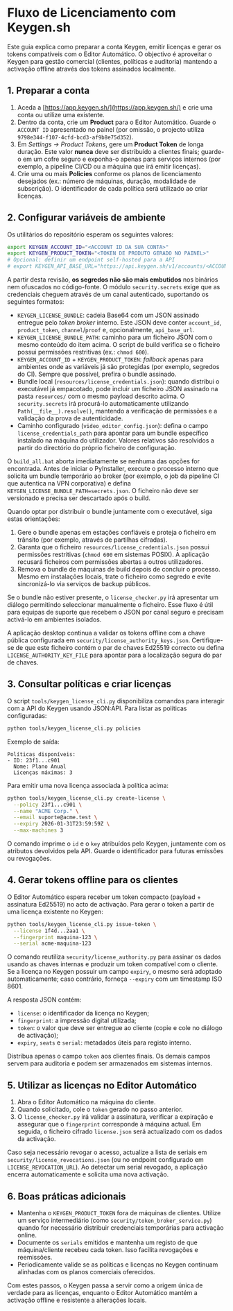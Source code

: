 # Fluxo de Licenciamento com Keygen.sh

Este guia explica como preparar a conta Keygen, emitir licenças e gerar os tokens
compatíveis com o Editor Automático. O objectivo é aproveitar o Keygen para
gestão comercial (clientes, políticas e auditoria) mantendo a activação offline
através dos tokens assinados localmente.

## 1. Preparar a conta

1. Aceda a [https://app.keygen.sh/](https://app.keygen.sh/) e crie uma conta ou
   utilize uma existente.
2. Dentro da conta, crie um **Product** para o Editor Automático. Guarde o
   `ACCOUNT ID` apresentado no painel (por omissão, o projecto utiliza
   `9798e344-f107-4cfd-bcd3-af9b8e75d352`).
3. Em *Settings → Product Tokens*, gere um **Product Token** de longa duração.
   Este valor **nunca** deve ser distribuído a clientes finais; guarde-o em um
   cofre seguro e exponha-o apenas para serviços internos (por exemplo, a
   pipeline CI/CD ou a máquina que irá emitir licenças).
4. Crie uma ou mais **Policies** conforme os planos de licenciamento desejados
   (ex.: número de máquinas, duração, modalidade de subscrição). O identificador
   de cada política será utilizado ao criar licenças.

## 2. Configurar variáveis de ambiente

Os utilitários do repositório esperam os seguintes valores:

```bash
export KEYGEN_ACCOUNT_ID="<ACCOUNT ID DA SUA CONTA>"
export KEYGEN_PRODUCT_TOKEN="<TOKEN DE PRODUTO GERADO NO PAINEL>"
# Opcional: definir um endpoint self-hosted para a API
# export KEYGEN_API_BASE_URL="https://api.keygen.sh/v1/accounts/<ACCOUNT ID>"
```

A partir desta revisão, **os segredos não são mais embutidos** nos binários nem
ofuscados no código-fonte. O módulo `security.secrets` exige que as credenciais
cheguem através de um canal autenticado, suportando os seguintes formatos:

- `KEYGEN_LICENSE_BUNDLE`: cadeia Base64 com um JSON assinado entregue pelo
  *token broker* interno. Este JSON deve conter `account_id`, `product_token`,
  `channel`/`proof` e, opcionalmente, `api_base_url`.
- `KEYGEN_LICENSE_BUNDLE_PATH`: caminho para um ficheiro JSON com o mesmo
  conteúdo do item acima. O script de build verifica se o ficheiro possui
  permissões restritivas (ex.: `chmod 600`).
- `KEYGEN_ACCOUNT_ID` + `KEYGEN_PRODUCT_TOKEN`: *fallback* apenas para ambientes
  onde as variáveis já são protegidas (por exemplo, segredos do CI). Sempre que
  possível, prefira o bundle assinado.
- Bundle local (`resources/license_credentials.json`): quando distribui o
  executável já empacotado, pode incluir um ficheiro JSON assinado na pasta
  `resources/` com o mesmo payload descrito acima. O `security.secrets` irá
  procurá-lo automaticamente utilizando `Path(__file__).resolve()`, mantendo a
  verificação de permissões e a validação da prova de autenticidade.
- Caminho configurado (`video_editor_config.json`): defina o campo
  `license_credentials_path` para apontar para um bundle específico instalado na
  máquina do utilizador. Valores relativos são resolvidos a partir do directório
  do próprio ficheiro de configuração.

O `build_all.bat` aborta imediatamente se nenhuma das opções for encontrada.
Antes de iniciar o PyInstaller, execute o processo interno que solicita um
bundle temporário ao broker (por exemplo, o job da pipeline CI que autentica na
VPN corporativa) e defina `KEYGEN_LICENSE_BUNDLE_PATH=secrets.json`. O ficheiro
não deve ser versionado e precisa ser descartado após o build.

Quando optar por distribuir o bundle juntamente com o executável, siga estas
orientações:

1. Gere o bundle apenas em estações confiáveis e proteja o ficheiro em trânsito
   (por exemplo, através de partilhas cifradas).
2. Garanta que o ficheiro `resources/license_credentials.json` possui
   permissões restritivas (`chmod 600` em sistemas POSIX). A aplicação recusará
   ficheiros com permissões abertas a outros utilizadores.
3. Remova o bundle de máquinas de build depois de concluir o processo. Mesmo em
   instalações locais, trate o ficheiro como segredo e evite sincronizá-lo via
   serviços de backup públicos.

Se o bundle não estiver presente, o `license_checker.py` irá apresentar um
diálogo permitindo seleccionar manualmente o ficheiro. Esse fluxo é útil para
equipas de suporte que recebem o JSON por canal seguro e precisam activá-lo em
ambientes isolados.

A aplicação desktop continua a validar os tokens offline com a chave pública
configurada em `security/license_authority_keys.json`. Certifique-se de que este
ficheiro contém o par de chaves Ed25519 correcto ou defina
`LICENSE_AUTHORITY_KEY_FILE` para apontar para a localização segura do par de
chaves.

## 3. Consultar políticas e criar licenças

O script `tools/keygen_license_cli.py` disponibiliza comandos para interagir com
a API do Keygen usando JSON:API. Para listar as políticas configuradas:

```bash
python tools/keygen_license_cli.py policies
```

Exemplo de saída:

```
Políticas disponíveis:
- ID: 23f1...c901
  Nome: Plano Anual
  Licenças máximas: 3
```

Para emitir uma nova licença associada à política acima:

```bash
python tools/keygen_license_cli.py create-license \
  --policy 23f1...c901 \
  --name "ACME Corp." \
  --email suporte@acme.test \
  --expiry 2026-01-31T23:59:59Z \
  --max-machines 3
```

O comando imprime o `id` e o `key` atribuídos pelo Keygen, juntamente com os
atributos devolvidos pela API. Guarde o identificador para futuras emissões ou
revogações.

## 4. Gerar tokens offline para os clientes

O Editor Automático espera receber um token compacto (payload + assinatura
Ed25519) no acto de activação. Para gerar o token a partir de uma licença
existente no Keygen:

```bash
python tools/keygen_license_cli.py issue-token \
  --license 1f4d...2aa1 \
  --fingerprint maquina-123 \
  --serial acme-maquina-123
```

O comando reutiliza `security/license_authority.py` para assinar os dados usando
as chaves internas e produzir um token compatível com o cliente. Se a licença no
Keygen possuir um campo `expiry`, o mesmo será adoptado automaticamente; caso
contrário, forneça `--expiry` com um timestamp ISO 8601.

A resposta JSON contém:

- `license`: o identificador da licença no Keygen;
- `fingerprint`: a impressão digital utilizada;
- `token`: o valor que deve ser entregue ao cliente (copie e cole no diálogo de
  activação);
- `expiry`, `seats` e `serial`: metadados úteis para registo interno.

Distribua apenas o campo `token` aos clientes finais. Os demais campos servem
para auditoria e podem ser armazenados em sistemas internos.

## 5. Utilizar as licenças no Editor Automático

1. Abra o Editor Automático na máquina do cliente.
2. Quando solicitado, cole o `token` gerado no passo anterior.
3. O `license_checker.py` irá validar a assinatura, verificar a expiração e
   assegurar que o `fingerprint` corresponde à máquina actual. Em seguida, o
   ficheiro cifrado `license.json` será actualizado com os dados da activação.

Caso seja necessário revogar o acesso, actualize a lista de seriais em
`security/license_revocations.json` (ou no endpoint configurado em
`LICENSE_REVOCATION_URL`). Ao detectar um serial revogado, a aplicação encerra
automaticamente e solicita uma nova activação.

## 6. Boas práticas adicionais

- Mantenha o `KEYGEN_PRODUCT_TOKEN` fora de máquinas de clientes. Utilize um
  serviço intermediário (como `security/token_broker_service.py`) quando for
  necessário distribuir credenciais temporárias para activação online.
- Documente os `serials` emitidos e mantenha um registo de que máquina/cliente
  recebeu cada token. Isso facilita revogações e reemissões.
- Periodicamente valide se as políticas e licenças no Keygen continuam alinhadas
  com os planos comerciais oferecidos.

Com estes passos, o Keygen passa a servir como a origem única de verdade para as
licenças, enquanto o Editor Automático mantém a activação offline e resistente a
alterações locais.
